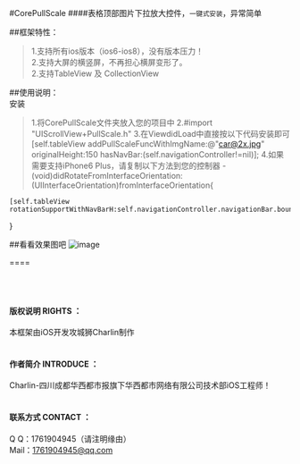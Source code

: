 #CorePullScale
####表格顶部图片下拉放大控件，`一键式安装`，异常简单



##框架特性：<br />
>1.支持所有ios版本（ios6-ios8），没有版本压力！<br />
>2.支持大屏的横竖屏，不再担心横屏变形了。<br />
>2.支持TableView 及 CollectionView <br />

##使用说明：<br />
安装
>1.将CorePullScale文件夹放入您的项目中
>2.#import "UIScrollView+PullScale.h"
>3.在ViewdidLoad中直接按以下代码安装即可
  [self.tableView addPullScaleFuncWithImgName:@"car@2x.jpg" originalHeight:150 hasNavBar:(self.navigationController!=nil)];
>4.如果需要支持iPhone6 Plus，请复制以下方法到您的控制器
  -(void)didRotateFromInterfaceOrientation:(UIInterfaceOrientation)fromInterfaceOrientation{
    
    [self.tableView rotationSupportWithNavBarH:self.navigationController.navigationBar.bounds.size.height];
}



##看看效果图吧
![image](./img/1.png)

====

<br /><br />
#### 版权说明 RIGHTS ：<br />
本框架由iOS开发攻城狮Charlin制作<br /><br />
#### 作者简介 INTRODUCE ：<br />
Charlin-四川成都华西都市报旗下华西都市网络有限公司技术部iOS工程师！
<br /><br />
#### 联系方式 CONTACT ：<br />
Q    Q：1761904945（请注明缘由）<br />
Mail：1761904945@qq.com
<br />

